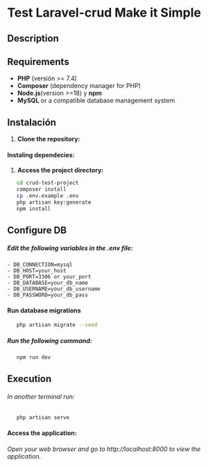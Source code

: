 # Test Laravel-crud Make it Simple

## Description

## Requirements

- **PHP** (versión >= 7.4)
- **Composer** (dependency manager for PHP)
- **Node.js**(version >=18) y **npm** 
- **MySQL**  or a compatible database management system

## Instalación

1. **Clone the repository:**

#### Instaling dependecies:
1. **Access the project directory:**
  ```bash
     cd crud-test-project
     composer install
     cp .env.example .env
     php artisan key:generate
     npm install
   ```
## Configure DB
##### Edit the following variables in the .env file:
    - DB_CONNECTION=mysql
    - DB_HOST=your_host
    - DB_PORT=3306 or your_port
    - DB_DATABASE=your_db_name
    - DB_USERNAME=your_db_username
    - DB_PASSWORD=your_db_pass

#### Run database migrations
```bash
   php artisan migrate --seed
   ```
##### Run the following command:
```bash
   npm run dev
   ```
## Execution
###### In another terminal run:
```bash
   php artisan serve
   ```
#### Access the application:
###### Open your web browser and go to http://localhost:8000 to view the application.